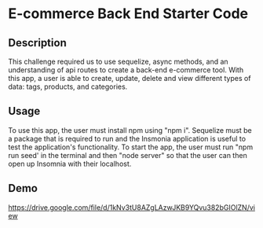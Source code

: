 # E-commerce Back End Starter Code
## Description 
This challenge required us to use sequelize, async methods, and an understanding of api routes to create a back-end e-commerce tool. With this app, a user is able to create, update, delete and view different types of data: tags, products, and categories. 
## Usage
To use this app, the user must install npm using "npm i". Sequelize must be a package that is required to run and the Insmonia application is useful to test the application's functionality. To start the app, the user must run "npm run seed' in the terminal and then "node server" so that the user can then open up Insomnia with their localhost.
## Demo
https://drive.google.com/file/d/1kNv3tU8AZgLAzwJKB9YQvu382bGIOlZN/view
